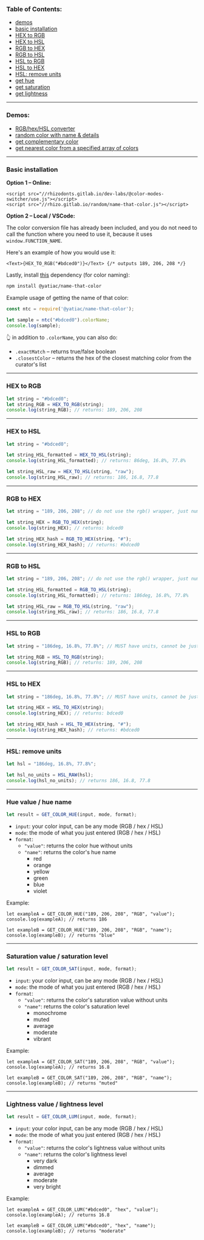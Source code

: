 ### Table of Contents:
- [demos](#demos)
- [basic installation](#basic-installation)
- [HEX to RGB](#hex-to-rgb)
- [HEX to HSL](#hex-to-hsl)
- [RGB to HEX](#rgb-to-hex)
- [RGB to HSL](#rgb-to-hsl)
- [HSL to RGB](#hsl-to-rgb)
- [HSL to HEX](#hsl-to-hex)
- [HSL: remove units](#hsl-remove-units)
- [get hue](#hue-value-hue-name)
- [get saturation](#saturation-value-saturation-level)
- [get lightness](#lightness-value-lightness-level)

---

### Demos:
- [RGB/hex/HSL converter](https://ht-color-switcher.glitch.me)
- [random color with name & details](https://jsfiddle.net/rhizodonts/91sewgk7/show)
- [get complementary color](https://jsfiddle.net/rhizodonts/gur6o4zp/show)
- [get nearest color from a specified array of colors](https://jsfiddle.net/rhizodonts/os8v23gm/show)

---

### Basic installation
**Option 1 – Online:**
```
<script src="//rhizodonts.gitlab.io/dev-labs/@color-modes-switcher/use.js"></script>
<script src="//rhizo.gitlab.io/random/name-that-color.js"></script>
```

**Option 2 – Local / VSCode:**

The color conversion file has already been included, and you do not need to call the function where you need to use it, because it uses `window.FUNCTION_NAME`.  

Here's an example of how you would use it:
```
<Text>{HEX_TO_RGB("#bdced0")}</Text> {/* outputs 189, 206, 208 */}
```

Lastly, install [this](https://www.npmjs.com/package/@yatiac/name-that-color) dependency (for color naming):
```zsh
npm install @yatiac/name-that-color
```

Example usage of getting the name of that color:
```javascript
const ntc = require('@yatiac/name-that-color');

let sample = ntc("#bdced0").colorName;
console.log(sample);
```
:point_up_2: in addition to `.colorName`, you can also do:
- `.exactMatch` – returns true/false boolean
- `.closestColor` – returns the hex of the closest matching color from the curator's list
---

### HEX to RGB

```javascript
let string = "#bdced0";
let string_RGB = HEX_TO_RGB(string);
console.log(string_RGB); // returns: 189, 206, 208
```

---

### HEX to HSL
 ```javascript
let string = "#bdced0";

let string_HSL_formatted = HEX_TO_HSL(string);
console.log(string_HSL_formatted); // returns: 86deg, 16.8%, 77.8%

let string_HSL_raw = HEX_TO_HSL(string, "raw");
console.log(string_HSL_raw); // returns: 186, 16.8, 77.8
```

---

### RGB to HEX
 ```javascript
let string = "189, 206, 208"; // do not use the rgb() wrapper, just numbers is fine

let string_HEX = RGB_TO_HEX(string);
console.log(string_HEX); // returns: bdced0

let string_HEX_hash = RGB_TO_HEX(string, "#");
console.log(string_HEX_hash); // returns: #bdced0
```

---

### RGB to HSL
 ```javascript
let string = "189, 206, 208"; // do not use the rgb() wrapper, just numbers is fine

let string_HSL_formatted = RGB_TO_HSL(string);
console.log(string_HSL_formatted); // returns: 186deg, 16.8%, 77.8%

let string_HSL_raw = RGB_TO_HSL(string, "raw");
console.log(string_HSL_raw); // returns: 186, 16.8, 77.8
```

---

### HSL to RGB
 ```javascript
let string = "186deg, 16.8%, 77.8%"; // MUST have units, cannot be just numbers

let string_RGB = HSL_TO_RGB(string);
console.log(string_RGB); // returns: 189, 206, 208
```

---

### HSL to HEX
 ```javascript
let string = "186deg, 16.8%, 77.8%"; // MUST have units, cannot be just numbers

let string_HEX = HSL_TO_HEX(string);
console.log(string_HEX); // returns: bdced0

let string_HEX_hash = HSL_TO_HEX(string, "#");
console.log(string_HEX_hash); // returns: #bdced0
```

---

### HSL: remove units
```javascript
let hsl = "186deg, 16.8%, 77.8%";

let hsl_no_units = HSL_RAW(hsl);
console.log(hsl_no_units); // returns 186, 16.8, 77.8
```

---

### Hue value / hue name
```javascript
let result = GET_COLOR_HUE(input, mode, format);
```
- `input`: your color input, can be any mode (RGB / hex / HSL)
- `mode`: the mode of what you just entered (RGB / hex / HSL)
- `format`:
    - `"value"`: returns the color hue without units
    - `"name"`: returns the color's hue name
        - red
        - orange
        - yellow
        - green
        - blue
        - violet

Example:
```javascript:
let exampleA = GET_COLOR_HUE("189, 206, 208", "RGB", "value");
console.log(exampleA); // returns 186

let exampleB = GET_COLOR_HUE("189, 206, 208", "RGB", "name");
console.log(exampleB); // returns "blue"
```

---

### Saturation value / saturation level
```javascript
let result = GET_COLOR_SAT(input, mode, format);
```
- `input`: your color input, can be any mode (RGB / hex / HSL)
- `mode`: the mode of what you just entered (RGB / hex / HSL)
- `format`:
    - `"value"`: returns the color's saturation value without units
    - `"name"`: returns the color's saturation level
        - monochrome
        - muted
        - average
        - moderate
        - vibrant

Example:
```javascript:
let exampleA = GET_COLOR_SAT("189, 206, 208", "RGB", "value");
console.log(exampleA); // returns 16.8

let exampleB = GET_COLOR_SAT("189, 206, 208", "RGB", "name");
console.log(exampleB); // returns "muted"
```

---

### Lightness value / lightness level
```javascript
let result = GET_COLOR_LUM(input, mode, format);
```
- `input`: your color input, can be any mode (RGB / hex / HSL)
- `mode`: the mode of what you just entered (RGB / hex / HSL)
- `format`:
    - `"value"`: returns the color's lightness value without units
    - `"name"`: returns the color's lightness level
        - very dark
        - dimmed
        - average
        - moderate
        - very bright

Example:
```javascript:
let exampleA = GET_COLOR_LUM("#bdced0", "hex", "value");
console.log(exampleA); // returns 16.8

let exampleB = GET_COLOR_LUM("#bdced0", "hex", "name");
console.log(exampleB); // returns "moderate"
```
